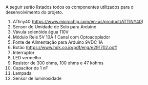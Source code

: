 A seguir serão listados todos os componentes utilizados para o desenvolvimento do projeto.
1. ATtiny40 (https://www.microchip.com/en-us/product/ATTINY40)
2. Sensor de Umidade de Solo para Arduino 			
3. Vávula solenóide água 110V  			
4. Módulo Relé 5V 10A 1 Canal com Optoacoplador	
5. Fonte de Alimentação para Arduino 9VDC 1A 			
6. Botão (https://www.hdk.co.jp/pdf/eng/e291702.pdf)
7. Interruptor 	 			
8. LED vermelho		
9. Resistor de 300 ohms, 100 ohms e 47 kohms
10. Capacitor de 1 nF
11. Lampada 
12. Sensor de luminosidade 
